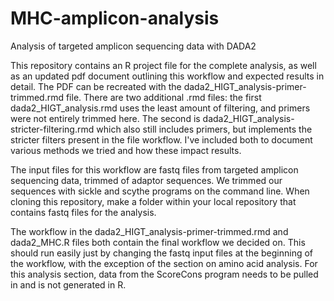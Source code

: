 # MHC-amplicon-analysis
Analysis of targeted amplicon sequencing data with DADA2


This repository contains an R project file for the complete analysis, as well as an updated pdf document outlining this workflow and expected results in detail. 
The PDF can be recreated with the dada2_HIGT_analysis-primer-trimmed.rmd file.
There are two additional .rmd files: the first dada2_HIGT_analysis.rmd uses the least amount of filtering, and primers were not entirely trimmed here. The second is dada2_HIGT_analysis-stricter-filtering.rmd which also still includes primers, but implements the stricter filters present in the file workflow. I've included both to document various methods we tried and how these impact results.


The input files for this workflow are fastq files from targeted amplicon sequencing data, trimmed of adaptor sequences. We trimmed our sequences with sickle and scythe programs on the command line.
When cloning this repository, make a folder within your local repository that contains fastq files for the analysis.

The workflow in the dada2_HIGT_analysis-primer-trimmed.rmd and dada2_MHC.R files both contain the final workflow we decided on. 
This should run easily just by changing the fastq input files at the beginning of the workflow, with the exception of the section on amino acid analysis. For this analysis section, data from the ScoreCons program needs to be pulled in and is not generated in R.

